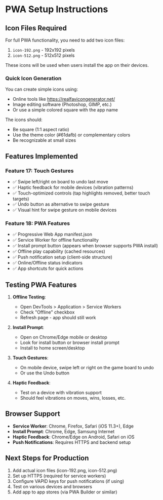 # PWA Setup Instructions

## Icon Files Required

For full PWA functionality, you need to add two icon files:

1. `icon-192.png` - 192x192 pixels
2. `icon-512.png` - 512x512 pixels

These icons will be used when users install the app on their devices.

### Quick Icon Generation

You can create simple icons using:
- Online tools like https://realfavicongenerator.net/
- Image editing software (Photoshop, GIMP, etc.)
- Or use a simple colored square with the app name

The icons should:
- Be square (1:1 aspect ratio)
- Use the theme color (#61dafb) or complementary colors
- Be recognizable at small sizes

## Features Implemented

### Feature 17: Touch Gestures
- ✅ Swipe left/right on board to undo last move
- ✅ Haptic feedback for mobile devices (vibration patterns)
- ✅ Touch-optimized controls (tap highlights removed, better touch targets)
- ✅ Undo button as alternative to swipe gesture
- ✅ Visual hint for swipe gesture on mobile devices

### Feature 18: PWA Features
- ✅ Progressive Web App manifest.json
- ✅ Service Worker for offline functionality
- ✅ Install prompt button (appears when browser supports PWA install)
- ✅ Offline play capability (cached resources)
- ✅ Push notification setup (client-side structure)
- ✅ Online/Offline status indicators
- ✅ App shortcuts for quick actions

## Testing PWA Features

1. **Offline Testing**: 
   - Open DevTools > Application > Service Workers
   - Check "Offline" checkbox
   - Refresh page - app should still work

2. **Install Prompt**:
   - Open on Chrome/Edge mobile or desktop
   - Look for install button or browser install prompt
   - Install to home screen/desktop

3. **Touch Gestures**:
   - On mobile device, swipe left or right on the game board to undo
   - Or use the Undo button

4. **Haptic Feedback**:
   - Test on a device with vibration support
   - Should feel vibrations on moves, wins, losses, etc.

## Browser Support

- **Service Worker**: Chrome, Firefox, Safari (iOS 11.3+), Edge
- **Install Prompt**: Chrome, Edge, Samsung Internet
- **Haptic Feedback**: Chrome/Edge on Android, Safari on iOS
- **Push Notifications**: Requires HTTPS and backend setup

## Next Steps for Production

1. Add actual icon files (icon-192.png, icon-512.png)
2. Set up HTTPS (required for service workers)
3. Configure VAPID keys for push notifications (if using)
4. Test on various devices and browsers
5. Add app to app stores (via PWA Builder or similar)

